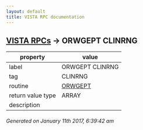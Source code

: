 ```yaml
---
layout: default
title: VISTA RPC documentation
---
```




## [VISTA RPCs](TableOfContent.md) &#8594; ORWGEPT CLINRNG 

 property | value 
--- | --- 
 label | ORWGEPT CLINRNG
 tag | CLINRNG
 routine | [ORWGEPT](http://code.osehra.org/dox/Routine_ORWGEPT_source.html)
 return value type | ARRAY
 description | 




 ###### Generated on January 11th 2017, 6:39:42 am